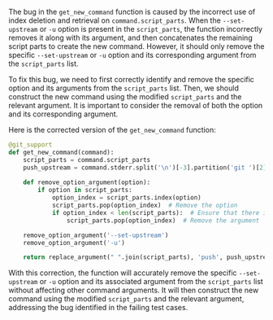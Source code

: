 The bug in the `get_new_command` function is caused by the incorrect use of index deletion and retrieval on `command.script_parts`. When the `--set-upstream` or `-u` option is present in the `script_parts`, the function incorrectly removes it along with its argument, and then concatenates the remaining script parts to create the new command. However, it should only remove the specific `--set-upstream` or `-u` option and its corresponding argument from the `script_parts` list.

To fix this bug, we need to first correctly identify and remove the specific option and its arguments from the `script_parts` list. Then, we should construct the new command using the modified `script_parts` and the relevant argument. It is important to consider the removal of both the option and its corresponding argument.

Here is the corrected version of the `get_new_command` function:

```python
@git_support
def get_new_command(command):
    script_parts = command.script_parts
    push_upstream = command.stderr.split('\n')[-3].partition('git ')[2].strip()
    
    def remove_option_argument(option):
        if option in script_parts:
            option_index = script_parts.index(option)
            script_parts.pop(option_index)  # Remove the option
            if option_index < len(script_parts):  # Ensure that there is an argument that can be removed
                script_parts.pop(option_index)  # Remove the argument

    remove_option_argument('--set-upstream')
    remove_option_argument('-u')

    return replace_argument(" ".join(script_parts), 'push', push_upstream)
```

With this correction, the function will accurately remove the specific `--set-upstream` or `-u` option and its associated argument from the `script_parts` list without affecting other command arguments. It will then construct the new command using the modified `script_parts` and the relevant argument, addressing the bug identified in the failing test cases.